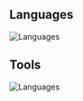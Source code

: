## Languages
![Languages](https://skillicons.dev/icons?i=py,lua,bash,rust)

## Tools
![Languages](https://skillicons.dev/icons?i=linux,nix,docker,neovim)
